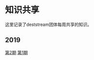 # 知识共享

这里记录了deststream团体每周共享的知识。

## 2019

[第2期](https://github.com/deststream/dest-weekly-share/blob/master/2019/weekly-share-2.md) [第1期](https://github.com/deststream/dest-weekly-share/blob/master/2019/weekly-share-1.md)



